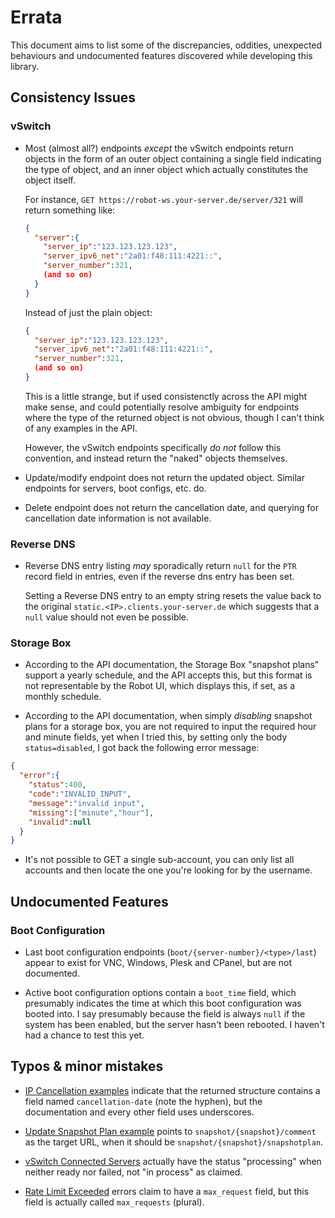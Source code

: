 # Errata

This document aims to list some of the discrepancies, oddities, unexpected behaviours and undocumented features discovered while developing this library.

## Consistency Issues

### vSwitch
* Most (almost all?) endpoints *except* the vSwitch endpoints return objects in the form of an outer object containing a single field indicating the type of object, and an
  inner object which actually constitutes the object itself.
  
  For instance, `GET https://robot-ws.your-server.de/server/321` will return something like:
  ```json
  {
    "server":{
      "server_ip":"123.123.123.123",
      "server_ipv6_net":"2a01:f48:111:4221::",
      "server_number":321,
      (and so on)
    }
  }
  ```
  Instead of just the plain object:
  ```json
  {
    "server_ip":"123.123.123.123",
    "server_ipv6_net":"2a01:f48:111:4221::",
    "server_number":321,
    (and so on)
  }
  ```
  This is a little strange, but if used consistenctly across the API might make sense, and could potentially resolve ambiguity for endpoints where the type of the 
  returned object is not obvious, though I can't think of any examples in the API.
  
  However, the vSwitch endpoints specifically *do not* follow this convention, and instead return the "naked" objects themselves.
  
* Update/modify endpoint does not return the updated object. Similar endpoints for servers, boot configs, etc. do.

* Delete endpoint does not return the cancellation date, and querying for cancellation date information is not available.

### Reverse DNS
 * Reverse DNS entry listing *may* sporadically return `null` for the `PTR` record field in entries, even if the reverse dns entry has been set.
   
   Setting a Reverse DNS entry to an empty string resets the value back to the original `static.<IP>.clients.your-server.de` which suggests that
   a `null` value should not even be possible.
   
### Storage Box
 * According to the API documentation, the Storage Box "snapshot plans" support a yearly schedule, and the API accepts this, but this format is 
   not representable by the Robot UI, which displays this, if set, as a monthly schedule.
   
 * According to the API documentation, when simply *disabling* snapshot plans for a storage box, you are not required to input the required
   hour and minute fields, yet when I tried this, by setting only the body `status=disabled`, I got back the following error message:
   
  ```json
  {
    "error":{
      "status":400,
      "code":"INVALID_INPUT",
      "message":"invalid input",
      "missing":["minute","hour"],
      "invalid":null
    }
  }
  ```

 * It's not possible to GET a single sub-account, you can only list all accounts and then locate the one you're looking for by the username.

## Undocumented Features

### Boot Configuration
* Last boot configuration endpoints (`boot/{server-number}/<type>/last`) appear to exist for VNC, Windows, Plesk and CPanel, but are not documented.

* Active boot configuration options contain a `boot_time` field, which presumably indicates the time at which this boot configuration was booted into.
  I say presumably because the field is always `null` if the system has been enabled, but the server hasn't been rebooted. I haven't had a chance to test this yet.


## Typos & minor mistakes
* [IP Cancellation examples](https://robot.hetzner.com/doc/webservice/en.html#get-ip-ip-cancellation) indicate that the returned structure contains a field
  named `cancellation-date` (note the hyphen), but the documentation and every other field uses underscores.

* [Update Snapshot Plan example](https://robot.hetzner.com/doc/webservice/en.html#post-storagebox-storagebox-id-snapshotplan) points to `snapshot/{snapshot}/comment`
  as the target URL, when it should be `snapshot/{snapshot}/snapshotplan`.

* [vSwitch Connected Servers](https://robot.hetzner.com/doc/webservice/en.html#get-vswitch) actually have the status  "processing" when neither ready nor failed, not "in process" as claimed.

* [Rate Limit Exceeded](https://robot.hetzner.com/doc/webservice/en.html#errors) errors claim to have a `max_request` field, but this field is actually called `max_requests` (plural).
